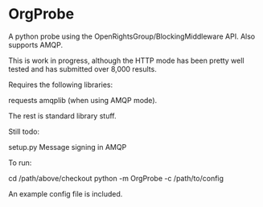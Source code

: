 OrgProbe
========

A python probe using the OpenRightsGroup/BlockingMiddleware API.  Also supports AMQP.

This is work in progress, although the HTTP mode has been pretty well tested and has submitted over 8,000 results.

Requires the following libraries:

requests
amqplib (when using AMQP mode).

The rest is standard library stuff.

Still todo:

setup.py
Message signing in AMQP


To run:

cd /path/above/checkout
python -m OrgProbe -c /path/to/config

An example config file is included.



